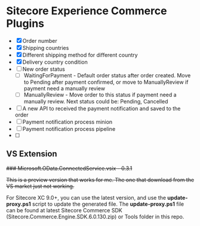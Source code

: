# Sitecore Experience Commerce Plugins

- [x] Order number
- [x] Shipping countries
- [x] Different shipping method for different country
- [x] Delivery country condition
- [ ] New order status
  - [ ] WaitingForPayment - Default order status after order created. Move to Pending after payment confirmed, or move to ManuallyReview if payment need a manually review
  - [ ] ManuallyReview - Move order to this status if payment need a manually review. Next status could be: Pending, Cancelled
- [ ] A new API to received the payment notification and saved to the order
- [ ] Payment notification process minion
- [ ] Payment notification process pipeline
- [ ] 

## VS Extension

~~### Microsoft.OData.ConnectedService.vsix - 0.3.1~~

~~This is a preview version that works for me. The one that download from the VS market just not working.~~

For Sitecore XC 9.0+, you can use the latest version, and use the **update-proxy.ps1** script to update the generated file. The **update-proxy.ps1** file can be found at latest Sitecore Commerce SDK (Sitecore.Commerce.Engine.SDK.6.0.130.zip) or Tools folder in this repo.


